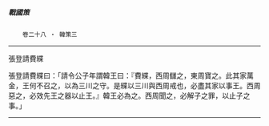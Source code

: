 

##### 戰國策
　　`卷二十八 ‧ 韓策三`

* * *

張登請費緤

張登請費緤曰：「請令公子年謂韓王曰：『費緤，西周讎之，東周寶之。此其家萬金，王何不召之，以為三川之守。是緤以三川與西周戒也，必盡其家以事王。西周惡之，必效先王之器以止王。』韓王必為之。西周聞之，必解子之罪，以止子之事。」

* * *

